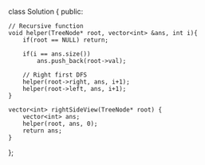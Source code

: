class Solution {
public:

	// Recursive function
    void helper(TreeNode* root, vector<int> &ans, int i){
        if(root == NULL) return;
        
        if(i == ans.size())
            ans.push_back(root->val);
        
		// Right first DFS
        helper(root->right, ans, i+1);
        helper(root->left, ans, i+1);
    }
    
    vector<int> rightSideView(TreeNode* root) {
        vector<int> ans;
        helper(root, ans, 0);
        return ans;
    }
};
